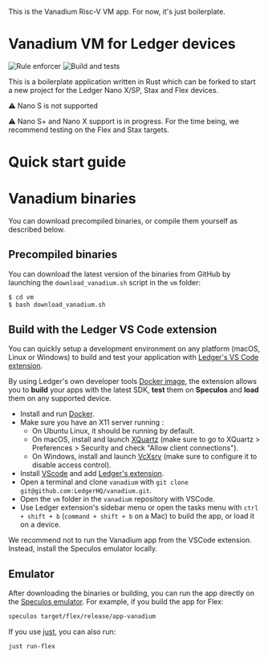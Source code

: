This is the Vanadium Risc-V VM app. For now, it's just boilerplate.

# Vanadium VM for Ledger devices

![Rule enforcer](https://github.com/LedgerHQ/app-boilerplate-rust/actions/workflows/guidelines_enforcer.yml/badge.svg) ![Build and tests](https://github.com/LedgerHQ/app-boilerplate-rust/actions/workflows/build_and_functional_tests.yml/badge.svg)

This is a boilerplate application written in Rust which can be forked to start a new project for the Ledger Nano X/SP, Stax and Flex devices.

:warning: Nano S is not supported

:warning: Nano S+ and Nano X support is in progress. For the time being, we recommend testing on the Flex and Stax targets.

# Quick start guide

# Vanadium binaries

You can download precompiled binaries, or compile them yourself as described below.

## Precompiled binaries

You can download the latest version of the binaries from GitHub by launching the `download_vanadium.sh` script in the `vm` folder:

```bash
$ cd vm
$ bash download_vanadium.sh
```

## Build with the Ledger VS Code extension

You can quickly setup a development environment on any platform (macOS, Linux or Windows) to build and test your application with [Ledger's VS Code extension](https://marketplace.visualstudio.com/items?itemName=LedgerHQ.ledger-dev-tools).

By using Ledger's own developer tools [Docker image](https://github.com/LedgerHQ/ledger-app-builder/pkgs/container/ledger-app-builder%2Fledger-app-dev-tools), the extension allows you to **build** your apps with the latest SDK, **test** them on **Speculos** and **load** them on any supported device.

* Install and run [Docker](https://www.docker.com/products/docker-desktop/).
* Make sure you have an X11 server running :
  * On Ubuntu Linux, it should be running by default.
  * On macOS, install and launch [XQuartz](https://www.xquartz.org/) (make sure to go to XQuartz > Preferences > Security and check "Allow client connections").
  * On Windows, install and launch [VcXsrv](https://sourceforge.net/projects/vcxsrv/) (make sure to configure it to disable access control).
* Install [VScode](https://code.visualstudio.com/download) and add [Ledger's extension](https://marketplace.visualstudio.com/items?itemName=LedgerHQ.ledger-dev-tools).
* Open a terminal and clone `vanadium` with `git clone git@github.com:LedgerHQ/vanadium.git`.
* Open the `vm` folder in the `vanadium` repository with VSCode.
* Use Ledger extension's sidebar menu or open the tasks menu with `ctrl + shift + b` (`command + shift + b` on a Mac) to build the app, or load it on a device.

We recommend not to run the Vanadium app from the VSCode extension. Instead, install the Speculos emulator locally.

## Emulator

After downloading the binaries or building, you can run the app directly on the [Speculos emulator](https://github.com/LedgerHQ/speculos). For example, if you build the app for Flex:

```bash
speculos target/flex/release/app-vanadium
```

If you use [just](https://github.com/casey/just), you can also run:

```bash
just run-flex
```

